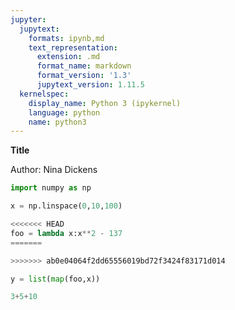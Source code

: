 ```yaml
---
jupyter:
  jupytext:
    formats: ipynb,md
    text_representation:
      extension: .md
      format_name: markdown
      format_version: '1.3'
      jupytext_version: 1.11.5
  kernelspec:
    display_name: Python 3 (ipykernel)
    language: python
    name: python3
---
```


**Title**


Author: Nina Dickens

```python
import numpy as np
```

```python
x = np.linspace(0,10,100)
```

```python
<<<<<<< HEAD
foo = lambda x:x**2 - 137 
=======

>>>>>>> ab0e04064f2dd65556019bd72f3424f83171d014
```

```python
y = list(map(foo,x))
```

```python
3+5+10
```

```python

```

